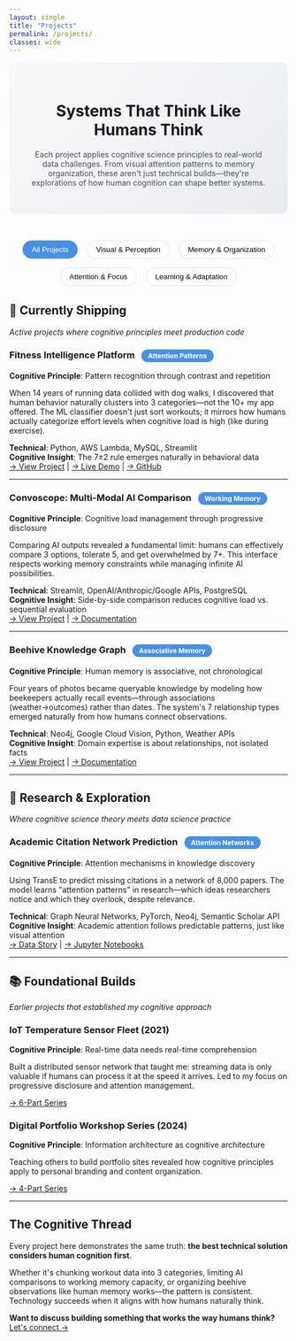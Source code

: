 ```yaml
---
layout: single
title: "Projects"
permalink: /projects/
classes: wide
---
```


<style>
.projects-header {
  background: linear-gradient(135deg, #f8f9fa 0%, #e9ecef 100%);
  padding: 2rem;
  border-radius: 12px;
  margin-bottom: 3rem;
  text-align: center;
}
.filter-nav {
  display: flex;
  gap: 1rem;
  justify-content: center;
  margin: 2rem 0;
  flex-wrap: wrap;
}
.filter-btn {
  padding: 0.5rem 1rem;
  background: white;
  border: 1px solid #dee2e6;
  border-radius: 20px;
  cursor: pointer;
  transition: all 0.3s;
}
.filter-btn.active {
  background: #4a90e2;
  color: white;
  border-color: #4a90e2;
}
.project-section {
  margin-bottom: 4rem;
}
.cognitive-badge {
  display: inline-block;
  background: #4a90e2;
  color: white;
  padding: 0.25rem 0.75rem;
  border-radius: 20px;
  font-size: 0.75rem;
  margin-left: 0.5rem;
}
</style>

<div class="projects-header">
  <h1>Systems That Think Like Humans Think</h1>
  <p style="max-width: 700px; margin: 1rem auto; color: #495057;">
    Each project applies cognitive science principles to real-world data challenges. 
    From visual attention patterns to memory organization, these aren't just technical 
    builds—they're explorations of how human cognition can shape better systems.
  </p>
</div>

<!-- Progressive Disclosure Navigation -->
<div class="filter-nav">
  <button class="filter-btn active" onclick="showAll()">All Projects</button>
  <button class="filter-btn" onclick="filterBy('perception')">Visual & Perception</button>
  <button class="filter-btn" onclick="filterBy('memory')">Memory & Organization</button>
  <button class="filter-btn" onclick="filterBy('attention')">Attention & Focus</button>
  <button class="filter-btn" onclick="filterBy('learning')">Learning & Adaptation</button>
</div>

## 🎯 Currently Shipping
*Active projects where cognitive principles meet production code*

### Fitness Intelligence Platform <span class="cognitive-badge">Attention Patterns</span>
**Cognitive Principle**: Pattern recognition through contrast and repetition

When 14 years of running data collided with dog walks, I discovered that human behavior naturally clusters into 3 categories—not the 10+ my app offered. The ML classifier doesn't just sort workouts; it mirrors how humans actually categorize effort levels when cognitive load is high (like during exercise).

**Technical**: Python, AWS Lambda, MySQL, Streamlit  
**Cognitive Insight**: The 7±2 rule emerges naturally in behavioral data  
[→ View Project](/projects/fitness-dashboard/) | [→ Live Demo](https://fitness.barbhs.com) | [→ GitHub](https://github.com/dagny099/fitness)

---

### Convoscope: Multi-Modal AI Comparison <span class="cognitive-badge">Working Memory</span>
**Cognitive Principle**: Cognitive load management through progressive disclosure

Comparing AI outputs revealed a fundamental limit: humans can effectively compare 3 options, tolerate 5, and get overwhelmed by 7+. This interface respects working memory constraints while managing infinite AI possibilities.

**Technical**: Streamlit, OpenAI/Anthropic/Google APIs, PostgreSQL  
**Cognitive Insight**: Side-by-side comparison reduces cognitive load vs. sequential evaluation  
[→ View Project](/projects/convoscope/) | [→ Documentation](https://docs.barbhs.com/convoscope/)

---

### Beehive Knowledge Graph <span class="cognitive-badge">Associative Memory</span>
**Cognitive Principle**: Human memory is associative, not chronological

Four years of photos became queryable knowledge by modeling how beekeepers actually recall events—through associations (weather→outcomes) rather than dates. The system's 7 relationship types emerged naturally from how humans connect observations.

**Technical**: Neo4j, Google Cloud Vision, Python, Weather APIs  
**Cognitive Insight**: Domain expertise is about relationships, not isolated facts  
[→ View Project](/projects/beehive-tracker/) | [→ Documentation](https://docs.barbhs.com/beehive/)

---

## 🔬 Research & Exploration
*Where cognitive science theory meets data science practice*

### Academic Citation Network Prediction <span class="cognitive-badge">Attention Networks</span>
**Cognitive Principle**: Attention mechanisms in knowledge discovery

Using TransE to predict missing citations in a network of 8,000 papers. The model learns "attention patterns" in research—which ideas researchers notice and which they overlook, despite relevance.

**Technical**: Graph Neural Networks, PyTorch, Neo4j, Semantic Scholar API  
**Cognitive Insight**: Academic attention follows predictable patterns, just like visual attention  
[→ Data Story](/data-stories/citation-link-prediction/) | [→ Jupyter Notebooks](https://github.com/dagny099/citation)

---

## 📚 Foundational Builds
*Earlier projects that established my cognitive approach*

### IoT Temperature Sensor Fleet (2021)
**Cognitive Principle**: Real-time data needs real-time comprehension

Built a distributed sensor network that taught me: streaming data is only valuable if humans can process it at the speed it arrives. Led to my focus on progressive disclosure and attention management.

[→ 6-Part Series](/posts/sensor-fleet/)

### Digital Portfolio Workshop Series (2024)  
**Cognitive Principle**: Information architecture as cognitive architecture

Teaching others to build portfolio sites revealed how cognitive principles apply to personal branding and content organization.

[→ 4-Part Series](/posts/getting-started-with-github-pages/)

---

## The Cognitive Thread

Every project here demonstrates the same truth: **the best technical solution considers human cognition first**.

Whether it's chunking workout data into 3 categories, limiting AI comparisons to working memory capacity, or organizing beehive observations like human memory works—the pattern is consistent. Technology succeeds when it aligns with how humans naturally think.

**Want to discuss building something that works the way humans think?** [Let's connect →](/contact/)